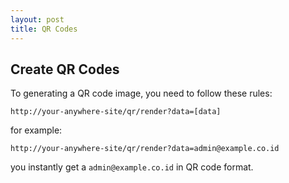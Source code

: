 ```yaml
---
layout: post
title: QR Codes
---
```


## Create QR Codes

To generating a QR code image, you need to follow these rules:

```text
http://your-anywhere-site/qr/render?data=[data]
```

for example:

```text
http://your-anywhere-site/qr/render?data=admin@example.co.id
```

you instantly get a `admin@example.co.id` in QR code format.
